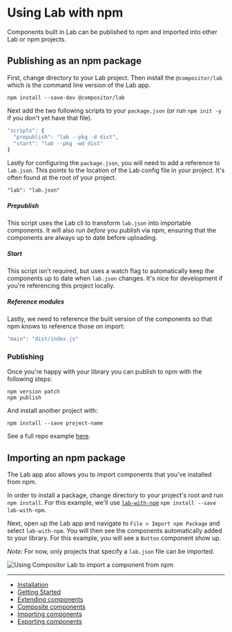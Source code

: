 
# Using Lab with npm

Components built in Lab can be published to npm and imported into other Lab or npm projects.

## Publishing as an npm package

First, change directory to your Lab project.
Then install the `@compositor/lab` which is the command line version of the Lab app.

```
npm install --save-dev @compositor/lab
```

Next add the two following scripts to your `package.json` (or run `npm init -y` if you don't yet have that file).

```js
"scripts": {
  "prepublish": "lab --pkg -d dist",
  "start": "lab --pkg -wd dist"
}
```

Lastly for configuring the `package.json`, you will need to add a reference to `lab.json`.
This points to the location of the Lab config file in your project.
It's often found at the root of your project.

```
"lab": "lab.json"
```

##### Prepublish

This script uses the Lab cli to transform `lab.json` into importable components.
It will also run _before_ you publish via npm, ensuring that the components are always up to date before uploading.

##### Start

This script isn't required, but uses a watch flag to automatically keep the components up to date when `lab.json` changes.
It's nice for development if you're referencing this project locally.

##### Reference modules

Lastly, we need to reference the built version of the components so that npm knows to reference those on import:

```js
"main": "dist/index.js"
```

### Publishing

Once you're happy with your library you can publish to npm with the following steps:

```
npm version patch
npm publish
```

And install another project with:

```
npm install --save project-name
```

See a full repo example [here](https://github.com/c8r/lab/tree/master/examples/npm).

## Importing an npm package

The Lab app also allows you to import components that you've installed from npm.

In order to install a package, change directory to your project's root and run `npm install`.
For this example, we'll use [`lab-with-npm`](https://github.com/c8r/lab/tree/master/examples/npm) `npm install --save lab-with-npm`.

Next, open up the Lab app and navigate to `File > Import npm Package` and select `lab-with-npm`.
You will then see the components automatically added to your library.
For this example, you will see a `Button` component show up.

_Note:_ For now, only projects that specify a `lab.json` file can be imported.

![Using Compositor Lab to import a component from npm](https://user-images.githubusercontent.com/1424573/31863762-90251f3a-b70f-11e7-90e6-5bb667598828.png)

---

- [Installation](installation.md)
- [Getting Started](getting-started.md)
- [Extending components](extending.md)
- [Composite components](composite-components.md)
- [Importing components](importing.md)
- [Exporting components](exporting.md)
